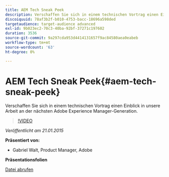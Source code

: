 ```yaml
---
title: AEM Tech Sneak Peek
description: Verschaffen Sie sich in einem technischen Vortrag einen Einblick in unsere Arbeit an der nächsten Adobe Experience Manager-Generation.
discoiquuid: 78af3b2f-b010-4753-bacc-18696a598ded
targetaudience: target-audience advanced
exl-id: 9b023ec2-70c3-40ba-92bf-37271c197602
duration: 3536
source-git-commit: 9a297cda953d4414131657f9ac84580aea0eabeb
workflow-type: tm+mt
source-wordcount: '63'
ht-degree: 0%

---
```


# AEM Tech Sneak Peek{#aem-tech-sneak-peek}

Verschaffen Sie sich in einem technischen Vortrag einen Einblick in unsere Arbeit an der nächsten Adobe Experience Manager-Generation.

>[!VIDEO](https://video.tv.adobe.com/v/19384/?quality=9)

*Veröffentlicht am 21.01.2015*

**Präsentiert von:**

* Gabriel Walt, Product Manager, Adobe

**Präsentationsfolien**

[Datei abrufen](assets/aem-technical-sneak-peek.pdf)
<!--
[Get back to the Overview](https://helpx.adobe.com/de/experience-manager/kt/eseminars/gems/aem-index.html)
-->
